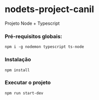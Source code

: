 # nodets-project-canil
Projeto Node + Typescript

### Pré-requisitos globais:
`npm i -g nodemon typescript ts-node`

### Instalação
`npm install`

### Executar o projeto
`npm run start-dev`